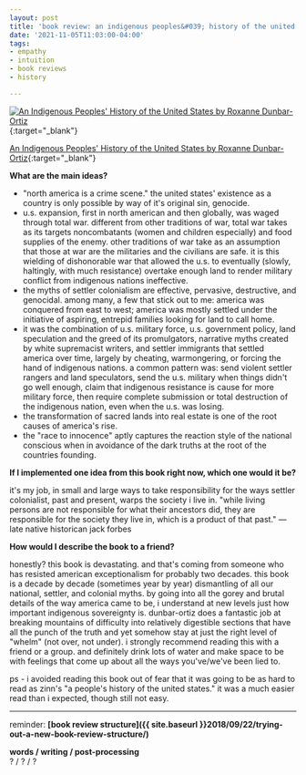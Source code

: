 ```yaml
---
layout: post
title: 'book review: an indigenous peoples&#039; history of the united states by roxanne dunbar-ortiz'
date: '2021-11-05T11:03:00-04:00'
tags:
- empathy
- intuition
- book reviews
- history

--- 
```



[![An Indigenous Peoples' History of the United States by Roxanne Dunbar-Ortiz](https://i.gr-assets.com/images/S/compressed.photo.goodreads.com/books/1395003842l/20588662.jpg)](https://www.goodreads.com/book/show/20588662-an-indigenous-peoples-history-of-the-united-states){:target="_blank"}

[An Indigenous Peoples' History of the United States by Roxanne Dunbar-Ortiz](https://www.goodreads.com/book/show/20588662-an-indigenous-peoples-history-of-the-united-states){:target="_blank"}

<b>What are the main ideas?</b> 

* "north america is a crime scene." the united states' existence as a country is only possible by way of it's original sin, genocide. 
* u.s. expansion, first in north american and then globally, was waged through total war. different from other traditions of war, total war takes as its targets noncombatants (women and children especially) and food supplies of the enemy. other traditions of war take as an assumption that those at war are the militaries and the civilians are safe. it is this wielding of dishonorable war that allowed the u.s. to eventually (slowly, haltingly, with much resistance) overtake enough land to render military conflict from indigenous nations ineffective. 
* the myths of settler colonialism are effective, pervasive, destructive, and genocidal. among many, a few that stick out to me: america was conquered from east to west; america was mostly settled under the initiative of aspiring, entrepid families looking for land to call home. 
* it was the combination of u.s. military force, u.s. government policy, land speculation and the greed of its promulgators, narrative myths created by white supremacist writers, and settler immigrants that settled america over time, largely by cheating, warmongering, or forcing the hand of indigenous nations. a common pattern was: send violent settler rangers and land speculators, send the u.s. military when things didn't go well enough, claim that indigenous resistance is cause for more military force, then require complete submission or total destruction of the indigenous nation, even when the u.s. was losing. 
* the transformation of sacred lands into real estate is one of the root causes of america's rise.
* the "race to innocence" aptly captures the reaction style of the national conscious when in avoidance of the dark truths at the root of the countries founding.

<b>If I implemented one idea from this book right now, which one would it be?</b>

it's my job, in small and large ways to take responsibility for the ways settler colonialist, past and present, warps the society i live in. "while living persons are not responsible for what their ancestors did, they are responsible for the society they live in, which is a product of that past." — late native historican jack forbes


<b>How would I describe the book to a friend?</b>

honestly? this book is devastating. and that's coming from someone who has resisted american exceptionalism for probably two decades. this book is a decade by decade (sometimes year by year) dismantling of all our national, settler, and colonial myths. by going into all the gorey and brutal details of the way america came to be, i understand at new levels just how important indigenous sovereignty is. dunbar-ortiz does a fantastic job at breaking mountains of difficulty into relatively digestible sections that have all the punch of the truth and yet somehow stay at just the right level of "whelm" (not over, not under). i strongly recommend reading this with a friend or a group. and definitely drink lots of water and make space to be with feelings that come up about all the ways you've/we've been lied to. 

ps - i avoided reading this book out of fear that it was going to be as hard to read as zinn's "a people's history of the united states." it was a much easier read than i expected, though still not easy. 

---

reminder: **[book review structure]({{ site.baseurl }}2018/09/22/trying-out-a-new-book-review-structure/)**


<!-- &#042; = asterisk -->
<!-- &#039; = single quote '-->

**words / writing / post-processing**  
? / ? / ?